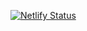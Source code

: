 [![Netlify Status](https://api.netlify.com/api/v1/badges/85cc0a12-9806-4bc6-a343-9008b3febbd9/deploy-status)](https://app.netlify.com/sites/check-my-train/deploys)
